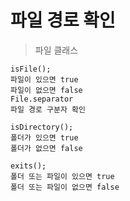 # 파일 경로 확인 

> 파일 클래스

    isFile();
    파일이 있으면 true
    파일이 없으면 false
    File.separator
    파일 경로 구분자 확인
    
    isDirectory();
    폴더가 있으면 true
    폴더가 없으면 false

    exits();
    폴더 또는 파일이 있으면 true
    폴더 또는 파일이 없으면 false